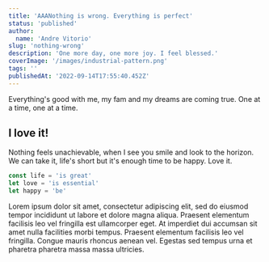 ```yaml
---
title: 'AAANothing is wrong. Everything is perfect'
status: 'published'
author:
  name: 'Andre Vitorio'
slug: 'nothing-wrong'
description: 'One more day, one more joy. I feel blessed.'
coverImage: '/images/industrial-pattern.png'
tags: ''
publishedAt: '2022-09-14T17:55:40.452Z'
---
```


Everything's good with me, my fam and my dreams are coming true. One at a time, one at a time.

## I love it!

Nothing feels unachievable, when I see you smile and look to the horizon. We can take it, life's short but it's enough time to be happy. Love it.

```javascript
const life = 'is great'
let love = 'is essential'
let happy = 'be'
```

Lorem ipsum dolor sit amet, consectetur adipiscing elit, sed do eiusmod tempor incididunt ut labore et dolore magna aliqua. Praesent elementum facilisis leo vel fringilla est ullamcorper eget. At imperdiet dui accumsan sit amet nulla facilities morbi tempus. Praesent elementum facilisis leo vel fringilla. Congue mauris rhoncus aenean vel. Egestas sed tempus urna et pharetra pharetra massa massa ultricies.